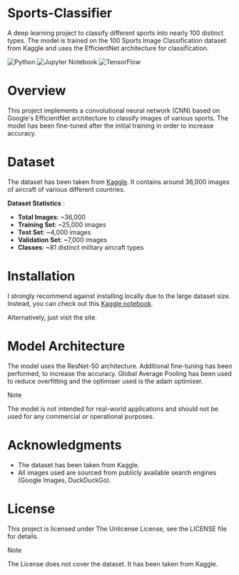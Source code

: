 # Sports-Classifier
A deep learning project to classify different sports into nearly 100 distinct types. The model is trained on the 100 Sports Image Classification dataset from Kaggle and uses the EfficientNet architecture for classification.

![Python](https://img.shields.io/badge/python-3670A0?style=for-the-badge&logo=python&logoColor=ffdd54)
![Jupyter Notebook](https://img.shields.io/badge/jupyter-%23FA0F00.svg?style=for-the-badge&logo=jupyter&logoColor=white)
![TensorFlow](https://img.shields.io/badge/TensorFlow-%23FF6F00.svg?style=for-the-badge&logo=TensorFlow&logoColor=white)

# Overview

This project implements a convolutional neural network (CNN) based on Google's EfficientNet architecture to classify images of various sports. The model has been fine-tuned after the initial training in order to increase accuracy.


# Dataset

The dataset has been taken from [Kaggle](https://www.kaggle.com/datasets/a2015003713/militaryaircraftdetectiondataset/data). It contains around 36,000 images of aircraft of various different countries.

**Dataset Statistics** :

- **Total Images**: ~36,000
- **Training Set**: ~25,000 images
- **Test Set**: ~4,000 images
- **Validation Set**: ~7,000 images
- **Classes**: ~81 distinct military aircraft types

# Installation

I strongly recommend against installing locally due to the large dataset size. Instead, you can check out this [Kaggle notebook](https://www.kaggle.com/code/sayanjit082805/notebook5102672fcb).

Alternatively, just visit the site.

# Model Architecture

The model uses the ResNet-50 architecture. Additional fine-tuning has been performed, to increase the accuracy. Global Average Pooling has been used to reduce overfitting and the optimiser used is the adam optimiser.

> [!NOTE]
> The model is not intended for real-world applications and should not be used for any commercial or operational purposes.

# Acknowledgments

- The dataset has been taken from Kaggle.
- All images used are sourced from publicly available search engines (Google Images, DuckDuckGo).

# License

This project is licensed under The Unlicense License, see the LICENSE file for details.

> [!NOTE]
> The License does not cover the dataset. It has been taken from Kaggle.
